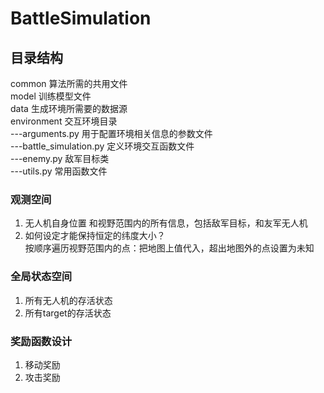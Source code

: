 # BattleSimulation

## 目录结构
common 算法所需的共用文件  
model 训练模型文件  
data  生成环境所需要的数据源  
environment  交互环境目录  
---arguments.py 用于配置环境相关信息的参数文件  
---battle_simulation.py 定义环境交互函数文件  
---enemy.py 敌军目标类  
---utils.py 常用函数文件  

### 观测空间
1. 无人机自身位置 和视野范围内的所有信息，包括敌军目标，和友军无人机
2. 如何设定才能保持恒定的纬度大小？  
按顺序遍历视野范围内的点：把地图上值代入，超出地图外的点设置为未知

### 全局状态空间
1. 所有无人机的存活状态
2. 所有target的存活状态

### 奖励函数设计
1. 移动奖励
2. 攻击奖励